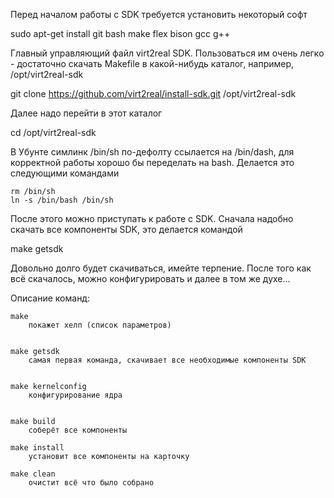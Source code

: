 Перед началом работы с SDK требуется установить некоторый софт

   sudo apt-get install git bash make flex bison gcc g++

Главный управляющий файл virt2real SDK. Пользоваться им очень легко - достаточно скачать Makefile в какой-нибудь каталог,
например, /opt/virt2real-sdk

git clone https://github.com/virt2real/install-sdk.git /opt/virt2real-sdk

Далее надо перейти в этот каталог

cd /opt/virt2real-sdk

В Убунте симлинк /bin/sh по-дефолту ссылается на /bin/dash, для корректной работы хорошо бы переделать на bash. 
Делается это следующими командами
        
    rm /bin/sh
    ln -s /bin/bash /bin/sh
    

После этого можно приступать к работе с SDK. Сначала надобно скачать все компоненты SDK, это делается командой

make getsdk

Довольно долго будет скачиваться, имейте терпение. После того как всё скачалось, можно конфигурировать и далее в том же духе...


Описание команд:

    make
        покажет хелп (список параметров)

    
    make getsdk
        самая первая команда, скачивает все необходимые компоненты SDK


    make kernelconfig
        конфигурирование ядра
    
    
    make build
        соберёт все компоненты
        
    make install
        установит все компоненты на карточку
        
    make clean
        очистит всё что было собрано
        
        

